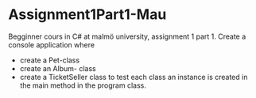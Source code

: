 # Assignment1Part1-Mau
Begginner cours in C# at malmö university, assignment 1 part 1.
Create a console application where
- create a Pet-class
- create an Album- class
- create a TicketSeller class
to test each class an instance is created in the main method in the program class. 
